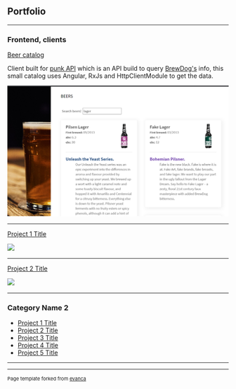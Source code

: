 ## Portfolio

---

### Frontend, clients

[Beer catalog](https://beer-client-catalog.web.app/)

Client built for [punk API](https://punkapi.com/) which is an API build to query [BrewDog's](https://en.wikipedia.org/wiki/BrewDog) info, this small catalog uses Angular, RxJs and HttpClientModule to get the data. 

<img src="images/beer_thumbnail.png?raw=true"/>

---

[Project 1 Title](/sample_page)

<img src="images/dummy_thumbnail.jpg?raw=true"/>

---

[Project 2 Title](/pdf/sample_presentation.pdf)

<img src="images/dummy_thumbnail.jpg?raw=true"/>

---


### Category Name 2

- [Project 1 Title](http://example.com/)
- [Project 2 Title](http://example.com/)
- [Project 3 Title](http://example.com/)
- [Project 4 Title](http://example.com/)
- [Project 5 Title](http://example.com/)

---




---
<p style="font-size:11px">Page template forked from <a href="https://github.com/evanca/quick-portfolio">evanca</a></p>
<!-- Remove above link if you don't want to attibute -->
